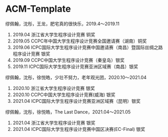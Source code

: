 # ACM-Template
缪佩翰，沈彤，王龙，肥宅真的很快乐，2019.4～2019.11
1. 2019.04 浙江省大学生程序设计竞赛 铜奖
2. 2019.05 CCPC年中国大学生程序设计竞赛全国邀请赛（湖南）铜奖
3. 2019.06 ICPC国际大学生程序设计竞赛中国邀请赛（南昌）暨国际丝绸之路程序设计竞赛 银奖
4. 2019.09 CCPC中国大学生程序设计竞赛（秦皇岛）银奖
5. 2019.11 ICPC国际大学生程序设计竞赛亚洲区域赛（南昌）银奖

缪佩翰，沈彤，徐悦皓，少壮不努力，老年观光团，2020.10～2021.04
1. 2020.10 浙江省大学生程序设计竞赛 银奖
2. 2020.10 CCPC中国大学生程序设计竞赛(威海) 银奖
3. 2021.04 ICPC国际大学生程序设计竞赛亚洲区域赛（昆明）银奖

缪佩翰，沈彤，徐悦皓，The Last Dance，2021.04～2021.05
1. 2021.04 浙江省大学生程序设计竞赛 银奖
2. 2021.04 ICPC国际大学生程序设计竞赛中国区决赛(EC-Final) 银奖
